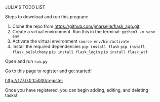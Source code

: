 JULIA'S TODO LIST

Steps to download and run this program:
1. Clone the repo from https://github.com/jmarselle/flask_app.git
2. Create a virtual environment. Run this in the terminal: 
`python3 -m venv env`
3. Activate the virtual environment
`source env/bin/activate`
4. Install the required dependencies
`pip install flask`
`pip install flask_sqlalchemy`
`pip install flask_login`
`pip install flask_wtf`

Open and run `run.py`

Go to this page to register and get started!

http://127.0.0.1:5000/register

Once you have registered, you can begin adding, editing, and deleting tasks!